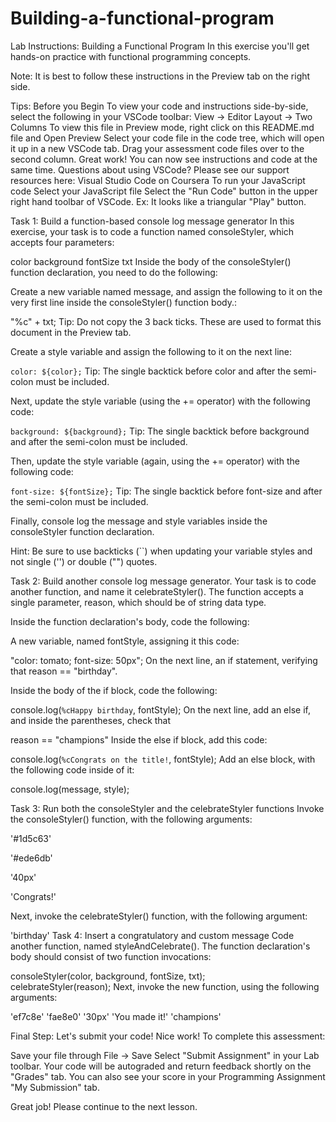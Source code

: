 # Building-a-functional-program


Lab Instructions: Building a Functional Program
In this exercise you'll get hands-on practice with functional programming concepts.

Note: It is best to follow these instructions in the Preview tab on the right side.

Tips: Before you Begin
To view your code and instructions side-by-side, select the following in your VSCode toolbar:
View -> Editor Layout -> Two Columns
To view this file in Preview mode, right click on this README.md file and Open Preview
Select your code file in the code tree, which will open it up in a new VSCode tab.
Drag your assessment code files over to the second column.
Great work! You can now see instructions and code at the same time.
Questions about using VSCode? Please see our support resources here:
Visual Studio Code on Coursera
To run your JavaScript code
Select your JavaScript file
Select the "Run Code" button in the upper right hand toolbar of VSCode. Ex: It looks like a triangular "Play" button.


Task 1: Build a function-based console log message generator
In this exercise, your task is to code a function named consoleStyler, which accepts four parameters:

color
background
fontSize
txt
Inside the body of the consoleStyler() function declaration, you need to do the following:

Create a new variable named message, and assign the following to it on the very first line inside the consoleStyler() function body.:

"%c" + txt;
Tip: Do not copy the 3 back ticks. These are used to format this document in the Preview tab.

Create a style variable and assign the following to it on the next line:

`color: ${color};`
Tip: The single backtick before color and after the semi-colon must be included.

Next, update the style variable (using the += operator) with the following code:

`background: ${background};`
Tip: The single backtick before background and after the semi-colon must be included.

Then, update the style variable (again, using the += operator) with the following code:

`font-size: ${fontSize};`
Tip: The single backtick before font-size and after the semi-colon must be included.

Finally, console log the message and style variables inside the consoleStyler function declaration.

Hint: Be sure to use backticks (``) when updating your variable styles and not single ('') or double ("") quotes.


Task 2: Build another console log message generator.
Your task is to code another function, and name it celebrateStyler(). The function accepts a single parameter, reason, which should be of string data type.

Inside the function declaration's body, code the following:

A new variable, named fontStyle, assigning it this code:

"color: tomato; font-size: 50px";
On the next line, an if statement, verifying that reason == "birthday".

Inside the body of the if block, code the following:

console.log(`%cHappy birthday`, fontStyle);
On the next line, add an else if, and inside the parentheses, check that

reason == "champions"
Inside the else if block, add this code:

console.log(`%cCongrats on the title!`, fontStyle);
Add an else block, with the following code inside of it:

console.log(message, style);

Task 3: Run both the consoleStyler and the celebrateStyler functions
Invoke the consoleStyler() function, with the following arguments:

'#1d5c63'

'#ede6db'

'40px'

'Congrats!'

Next, invoke the celebrateStyler() function, with the following argument:

'birthday'
Task 4: Insert a congratulatory and custom message
Code another function, named styleAndCelebrate().
The function declaration's body should consist of two function invocations:

consoleStyler(color, background, fontSize, txt);  
celebrateStyler(reason);
Next, invoke the new function, using the following arguments:

'ef7c8e'
'fae8e0'
'30px'
'You made it!'
'champions'

Final Step: Let's submit your code!
Nice work! To complete this assessment:

Save your file through File -> Save
Select "Submit Assignment" in your Lab toolbar.
Your code will be autograded and return feedback shortly on the "Grades" tab.
You can also see your score in your Programming Assignment "My Submission" tab.


Great job! Please continue to the next lesson.
